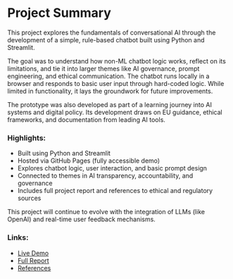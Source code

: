 # Project Summary

This project explores the fundamentals of conversational AI through the development of a simple, rule-based chatbot built using Python and Streamlit.

The goal was to understand how non-ML chatbot logic works, reflect on its limitations, and tie it into larger themes like AI governance, prompt engineering, and ethical communication. The chatbot runs locally in a browser and responds to basic user input through hard-coded logic. While limited in functionality, it lays the groundwork for future improvements.

The prototype was also developed as part of a learning journey into AI systems and digital policy. Its development draws on EU guidance, ethical frameworks, and documentation from leading AI tools.

### Highlights:
- Built using Python and Streamlit
- Hosted via GitHub Pages (fully accessible demo)
- Explores chatbot logic, user interaction, and basic prompt design
- Connected to themes in AI transparency, accountability, and governance
- Includes full project report and references to ethical and regulatory sources

This project will continue to evolve with the integration of LLMs (like OpenAI) and real-time user feedback mechanisms.

### Links:
- [Live Demo](https://gabrijelam1.github.io/ai-chatbot-research/)
- [Full Report](https://github.com/gabrijelam1/ai-chatbot-research/blob/main/report.md)
- [References](https://github.com/gabrijelam1/ai-chatbot-research/blob/main/references.md)